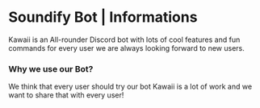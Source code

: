 # Soundify Bot | Informations
Kawaii is an All-rounder Discord bot with lots of cool features and fun commands for every user we are always looking forward to new users.

### Why we use our Bot?
We think that every user should try our bot Kawaii is a lot of work and we want to share that with every user!
